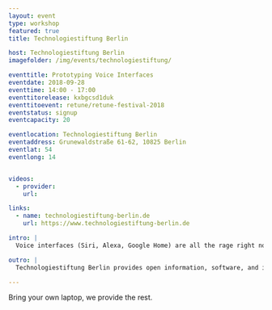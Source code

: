 ```yaml
---
layout: event
type: workshop
featured: true
title: Technologiestiftung Berlin

host: Technologiestiftung Berlin
imagefolder: /img/events/technologiestiftung/

eventtitle: Prototyping Voice Interfaces
eventdate: 2018-09-28
eventtime: 14:00 - 17:00
eventtitorelease: kxbgcsd1duk
eventtitoevent: retune/retune-festival-2018
eventstatus: signup
eventcapacity: 20

eventlocation: Technologiestiftung Berlin
eventaddress: Grunewaldstraße 61-62, 10825 Berlin
eventlat: 54
eventlong: 14


videos:
  - provider:
    url:

links:
  - name: technologiestiftung-berlin.de
    url: https://www.technologiestiftung-berlin.de

intro: |
  Voice interfaces (Siri, Alexa, Google Home) are all the rage right now. Learn to build your own in this workshop! We are giving a beginner-friendly introduction in how to use voice interfaces as part of your media art/web development projects. A workshop by the Technology Foundation Berlin's Ideation & Prototyping Lab.

outro: |
  Technologiestiftung Berlin provides open information, software, and infrastructure to business, administration, and civil society. It also presents the options for applying them in Berlin based on practical examples.

---
```


Bring your own laptop, we provide the rest.

